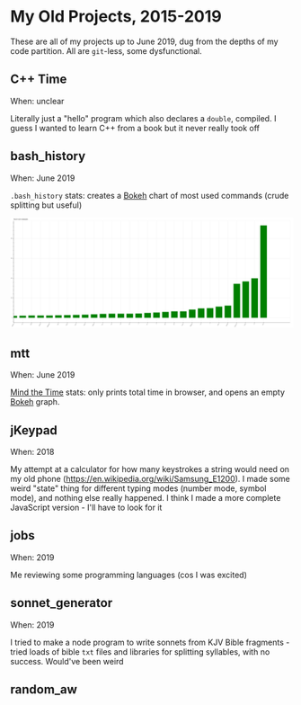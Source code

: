 # My Old Projects, 2015-2019

These are all of my projects up to June 2019, dug from the depths of my code partition. All are `git`-less, some dysfunctional.

## C++ Time

When: unclear

Literally just a "hello" program which also declares a `double`, compiled. I guess I wanted to learn C++ from a book but it never really took off

## bash_history

When: June 2019

`.bash_history` stats: creates a [Bokeh](https://bokeh.org/) chart of most used commands (crude splitting but useful)

![bash_history.png](bash_history.png)

## mtt

When: June 2019

[Mind the Time](https://addons.mozilla.org/en-US/firefox/addon/mind-the-time/) stats: only prints total time in browser, and opens an empty [Bokeh](https://bokeh.org/) graph.

## jKeypad

When: 2018

My attempt at a calculator for how many keystrokes a string would need on my old phone (https://en.wikipedia.org/wiki/Samsung_E1200). I made some weird "state" thing for different typing modes (number mode, symbol mode), and nothing else really happened. I think I made a more complete JavaScript version - I'll have to look for it

## jobs

When: 2019

Me reviewing some programming languages (cos I was excited)

## sonnet_generator

When: 2019

I tried to make a node program to write sonnets from KJV Bible fragments - tried loads of bible `txt` files and libraries for splitting syllables, with no success. Would've been weird

## random_aw


